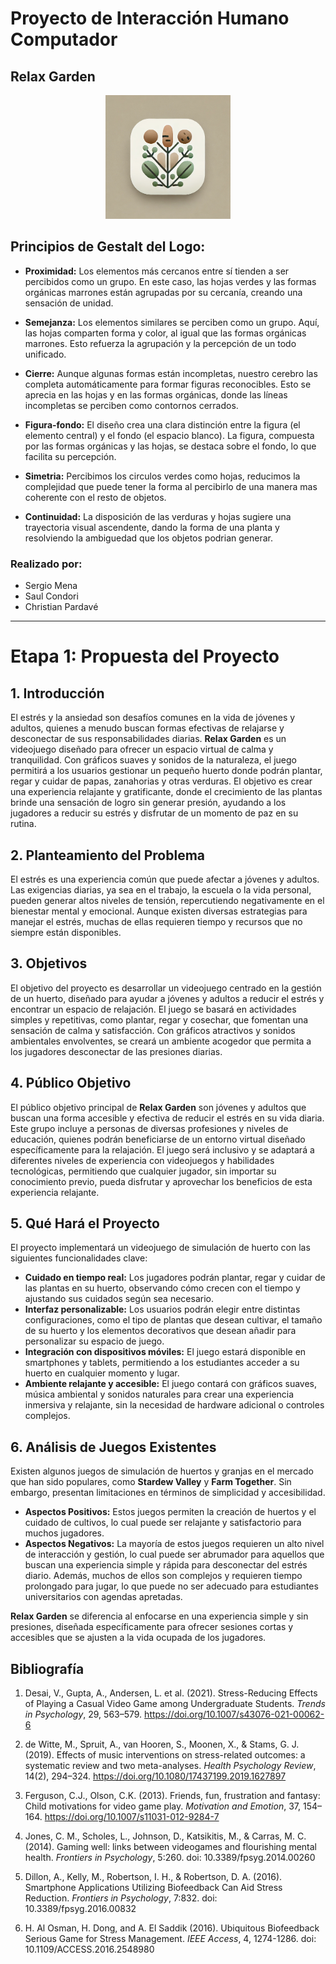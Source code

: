 # Proyecto de Interacción Humano Computador
## Relax Garden

<p align="center">
  <img src="img/new_logo.png" alt="Logo del Proyecto" width="200">
</p>

## Principios de Gestalt del Logo:

- **Proximidad:** Los elementos más cercanos entre sí tienden a ser percibidos como un grupo. En este caso, las hojas verdes y las formas orgánicas marrones están agrupadas por su cercanía, creando una sensación de unidad.

- **Semejanza:** Los elementos similares se perciben como un grupo. Aquí, las hojas comparten forma y color, al igual que las formas orgánicas marrones. Esto refuerza la agrupación y la percepción de un todo unificado.

- **Cierre:** Aunque algunas formas están incompletas, nuestro cerebro las completa automáticamente para formar figuras reconocibles. Esto se aprecia en las hojas y en las formas orgánicas, donde las líneas incompletas se perciben como contornos cerrados.

- **Figura-fondo:** El diseño crea una clara distinción entre la figura (el elemento central) y el fondo (el espacio blanco). La figura, compuesta por las formas orgánicas y las hojas, se destaca sobre el fondo, lo que facilita su percepción.

- **Simetria:** Percibimos los circulos verdes como hojas, reducimos la complejidad que puede tener la forma al percibirlo de una manera mas coherente con el resto de objetos.

-  **Continuidad:** La disposición de las verduras y hojas sugiere una trayectoria visual ascendente, dando la forma de una planta y resolviendo la ambiguedad que los objetos podrian generar.

### Realizado por:
- Sergio Mena
- Saul Condori
- Christian Pardavé

---

# Etapa 1: Propuesta del Proyecto

## 1. Introducción
El estrés y la ansiedad son desafíos comunes en la vida de jóvenes y adultos, quienes a menudo buscan formas efectivas de relajarse y desconectar de sus responsabilidades diarias. **Relax Garden** es un videojuego diseñado para ofrecer un espacio virtual de calma y tranquilidad. Con gráficos suaves y sonidos de la naturaleza, el juego permitirá a los usuarios gestionar un pequeño huerto donde podrán plantar, regar y cuidar de papas, zanahorias y otras verduras. El objetivo es crear una experiencia relajante y gratificante, donde el crecimiento de las plantas brinde una sensación de logro sin generar presión, ayudando a los jugadores a reducir su estrés y disfrutar de un momento de paz en su rutina.

## 2. Planteamiento del Problema
El estrés es una experiencia común que puede afectar a jóvenes y adultos. Las exigencias diarias, ya sea en el trabajo, la escuela o la vida personal, pueden generar altos niveles de tensión, repercutiendo negativamente en el bienestar mental y emocional. Aunque existen diversas estrategias para manejar el estrés, muchas de ellas requieren tiempo y recursos que no siempre están disponibles.

## 3. Objetivos
El objetivo del proyecto es desarrollar un videojuego centrado en la gestión de un huerto, diseñado para ayudar a jóvenes y adultos a reducir el estrés y encontrar un espacio de relajación. El juego se basará en actividades simples y repetitivas, como plantar, regar y cosechar, que fomentan una sensación de calma y satisfacción. Con gráficos atractivos y sonidos ambientales envolventes, se creará un ambiente acogedor que permita a los jugadores desconectar de las presiones diarias.

## 4. Público Objetivo
El público objetivo principal de **Relax Garden** son jóvenes y adultos que buscan una forma accesible y efectiva de reducir el estrés en su vida diaria. Este grupo incluye a personas de diversas profesiones y niveles de educación, quienes podrán beneficiarse de un entorno virtual diseñado específicamente para la relajación. El juego será inclusivo y se adaptará a diferentes niveles de experiencia con videojuegos y habilidades tecnológicas, permitiendo que cualquier jugador, sin importar su conocimiento previo, pueda disfrutar y aprovechar los beneficios de esta experiencia relajante.

## 5. Qué Hará el Proyecto
El proyecto implementará un videojuego de simulación de huerto con las siguientes funcionalidades clave:
- **Cuidado en tiempo real:** Los jugadores podrán plantar, regar y cuidar de las plantas en su huerto, observando cómo crecen con el tiempo y ajustando sus cuidados según sea necesario.
- **Interfaz personalizable:** Los usuarios podrán elegir entre distintas configuraciones, como el tipo de plantas que desean cultivar, el tamaño de su huerto y los elementos decorativos que desean añadir para personalizar su espacio de juego.
- **Integración con dispositivos móviles:** El juego estará disponible en smartphones y tablets, permitiendo a los estudiantes acceder a su huerto en cualquier momento y lugar.
- **Ambiente relajante y accesible:** El juego contará con gráficos suaves, música ambiental y sonidos naturales para crear una experiencia inmersiva y relajante, sin la necesidad de hardware adicional o controles complejos.

## 6. Análisis de Juegos Existentes
Existen algunos juegos de simulación de huertos y granjas en el mercado que han sido populares, como **Stardew Valley** y **Farm Together**. Sin embargo, presentan limitaciones en términos de simplicidad y accesibilidad.
- **Aspectos Positivos:** Estos juegos permiten la creación de huertos y el cuidado de cultivos, lo cual puede ser relajante y satisfactorio para muchos jugadores.
- **Aspectos Negativos:** La mayoría de estos juegos requieren un alto nivel de interacción y gestión, lo cual puede ser abrumador para aquellos que buscan una experiencia simple y rápida para desconectar del estrés diario. Además, muchos de ellos son complejos y requieren tiempo prolongado para jugar, lo que puede no ser adecuado para estudiantes universitarios con agendas apretadas.

**Relax Garden** se diferencia al enfocarse en una experiencia simple y sin presiones, diseñada específicamente para ofrecer sesiones cortas y accesibles que se ajusten a la vida ocupada de los jugadores.


## Bibliografía

1. Desai, V., Gupta, A., Andersen, L. et al. (2021). Stress-Reducing Effects of Playing a Casual Video Game among Undergraduate Students. *Trends in Psychology*, 29, 563–579. https://doi.org/10.1007/s43076-021-00062-6

2. de Witte, M., Spruit, A., van Hooren, S., Moonen, X., & Stams, G. J. (2019). Effects of music interventions on stress-related outcomes: a systematic review and two meta-analyses. *Health Psychology Review*, 14(2), 294–324. https://doi.org/10.1080/17437199.2019.1627897

3. Ferguson, C.J., Olson, C.K. (2013). Friends, fun, frustration and fantasy: Child motivations for video game play. *Motivation and Emotion*, 37, 154–164. https://doi.org/10.1007/s11031-012-9284-7

4. Jones, C. M., Scholes, L., Johnson, D., Katsikitis, M., & Carras, M. C. (2014). Gaming well: links between videogames and flourishing mental health. *Frontiers in Psychology*, 5:260. doi: 10.3389/fpsyg.2014.00260

5. Dillon, A., Kelly, M., Robertson, I. H., & Robertson, D. A. (2016). Smartphone Applications Utilizing Biofeedback Can Aid Stress Reduction. *Frontiers in Psychology*, 7:832. doi: 10.3389/fpsyg.2016.00832

6. H. Al Osman, H. Dong, and A. El Saddik (2016). Ubiquitous Biofeedback Serious Game for Stress Management. *IEEE Access*, 4, 1274-1286. doi: 10.1109/ACCESS.2016.2548980

